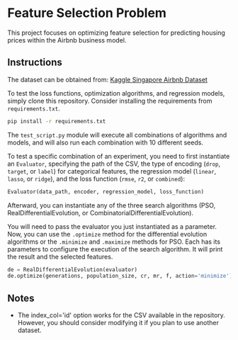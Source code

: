 # Feature Selection Problem

This project focuses on optimizing feature selection for predicting housing prices within the Airbnb business model.

## Instructions

The dataset can be obtained from: [Kaggle Singapore Airbnb Dataset](https://www.kaggle.com/datasets/jojoker/singapore-airbnb)

To test the loss functions, optimization algorithms, and regression models, simply clone this repository. Consider installing the requirements from `requirements.txt`.
```bash
pip install -r requirements.txt
```

The `test_script.py` module will execute all combinations of algorithms and models, and will also run each combination with 10 different seeds.

To test a specific combination of an experiment, you need to first instantiate an `Evaluator`, specifying the path of the CSV, the type of encoding (`drop`, `target`, or `label`) for categorical features, the regression model (`linear`, `lasso`, or `ridge`), and the loss function (`rmse`, `r2`, or `combined`):

```python
Evaluator(data_path, encoder, regression_model, loss_function)
```
Afterward, you can instantiate any of the three search algorithms (PSO, RealDifferentialEvolution, or CombinatorialDifferentialEvolution). 

You will need to pass the evaluator you just instantiated as a parameter. Now, you can use the `.optimize` method for the differential evolution algorithms or the `.minimize` and `.maximize` methods for PSO. Each has its parameters to configure the execution of the search algorithm. It will print the result and the selected features.

```python
de = RealDifferentialEvolution(evaluator)
de.optimize(generations, population_size, cr, mr, f, action='minimize')
```

## Notes
- The index_col='id' option works for the CSV available in the repository. However, you should consider modifying it if you plan to use another dataset.
